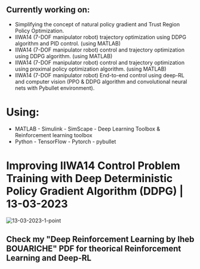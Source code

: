 ## Currently working on: 
 - Simplifying the concept of natural policy gradient and Trust Region Policy Optimization.
 - IIWA14 (7-DOF manipulator robot) trajectory optimization using DDPG algorithm and PID control. (using MATLAB)
 - IIWA14 (7-DOF manipulator robot) control and trajectory optimization using DDPG algorithm. (using MATLAB)
 - IIWA14 (7-DOF manipulator robot) control and trajectory optimization using proximal policy optimization algorithm. (using MATLAB) 
 - IIWA14 (7-DOF manipulator robot) End-to-end control using deep-RL and computer vision (PPO & DDPG algorithm and convolutional neural nets with Pybullet environment).
 # Using:
 - MATLAB - Simulink - SimScape - Deep Learning Toolbox & Reinforcement learning toolbox
 - Python - TensorFlow - Pytorch - pybullet
 
  # Improving IIWA14 Control Problem Training with Deep Deterministic Policy Gradient Algorithm (DDPG) | 13-03-2023 
![13-03-2023-1-point](https://user-images.githubusercontent.com/103148161/225777949-ecb44117-dc98-4022-902c-38d0e890a04c.png)

## Check my "Deep Reinforcement Learning by Iheb BOUARICHE" PDF for theorical Reinforcement Learning and Deep-RL 
